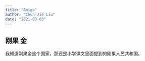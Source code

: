 ```yaml
---
title: "Amigo"
author: "Chun-Jie Liu"
date: "2021-03-03"
---
```


## 刚果 金

我知道刚果金这个国家，那还是小学课文里面提到的刚果人民共和国。

##